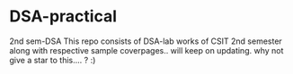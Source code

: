 # DSA-practical
2nd sem-DSA
This repo consists of DSA-lab works of CSIT 2nd semester along with respective sample coverpages.. will keep on updating.
why not give a star to this.... ? :)
